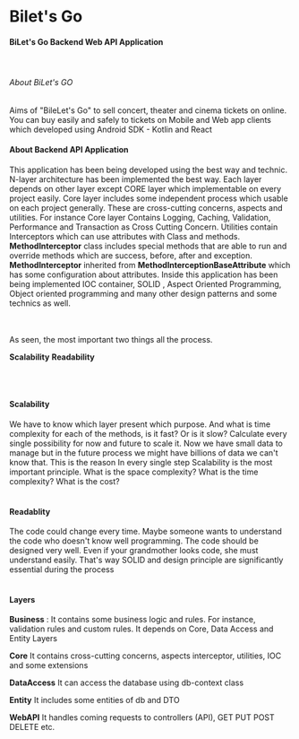 # Bilet's Go
#### BiLet's Go Backend Web API Application

</br>

###### About BiLet's GO

Aims of "BileLet's Go" to sell concert, theater and cinema tickets on online. You can buy easily and safely to tickets on Mobile and Web app clients which developed using Android SDK - Kotlin and React
</br>


#### About Backend API Application
This application has been being developed using the best way and technic. N-layer architecture has been implemented the best way. Each layer depends on other layer except CORE layer which implementable on every project easily. Core layer includes some independent process which usable on each project generally. These are cross-cutting concerns, aspects and utilities. For instance Core layer Contains Logging, Caching, Validation, Performance and Transaction as Cross Cutting Concern. Utilities contain Interceptors which can use attributes with Class and methods. **MethodInterceptor** class includes special methods that are able to run and override methods which are success, before, after and exception. **MethodInterceptor** inherited from **MethodInterceptionBaseAttribute** which has some configuration about attributes. Inside this application has been being implemented IOC container, SOLID , Aspect Oriented Programming, Object oriented programming and many other design patterns and some technics as well.

</br>
</br>
As seen, the most important two things all the process. </br>

**Scalability** 
**Readability** 

</br>
</br>

#### Scalability
We have to know which layer present which purpose. And what is time complexity for each of the methods, is it fast? Or is it slow? Calculate every single possibility for now and future to scale it. Now we have small data to manage but in the future process we might have billions of data we can't know that. This is the reason In every single step Scalability is the most important principle. What is the space complexity? What is the time complexity? What is the cost?
</br>
</br>

#### Readablity
The code could change every time. Maybe someone wants to understand the code who doesn't know well programming. The code should be designed very well. Even if your grandmother looks code, she  must understand easily. That's way SOLID and design principle are significantly essential during the process
</br>
</br>

#### Layers
**Business** : It contains some business logic and rules. For instance, validation rules and custom rules. It depends on Core, Data Access and Entity Layers </br> 

**Core** It contains cross-cutting concerns, aspects interceptor, utilities, IOC and some extensions </br>

**DataAccess** It can access the database using db-context class </br>

**Entity** It includes some entities of db and DTO </br>

**WebAPI** It handles coming requests to controllers (API), GET PUT POST DELETE etc. </br>
